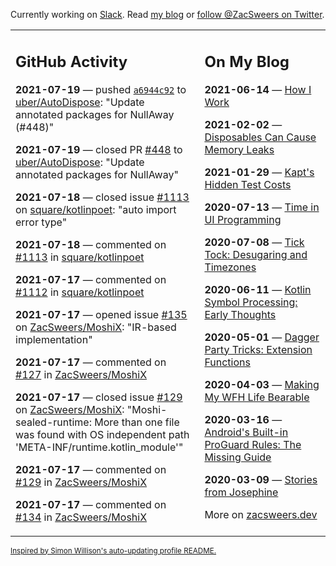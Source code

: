 Currently working on [Slack](https://slack.com/). Read [my blog](https://zacsweers.dev/) or [follow @ZacSweers on Twitter](https://twitter.com/ZacSweers).

<table><tr><td valign="top" width="60%">

## GitHub Activity
<!-- githubActivity starts -->
**2021-07-19** — pushed [`a6944c92`](https://github.com/uber/AutoDispose/commit/a6944c92ea1b42088788c8d76aff6a384e9caa14) to [uber/AutoDispose](https://api.github.com/repos/uber/AutoDispose): "Update annotated packages for NullAway (#448)"

**2021-07-19** — closed PR [#448](https://api.github.com/repos/uber/AutoDispose/pulls/448) to [uber/AutoDispose](https://api.github.com/repos/uber/AutoDispose): "Update annotated packages for NullAway"

**2021-07-18** — closed issue [#1113](https://api.github.com/repos/square/kotlinpoet/issues/1113) on [square/kotlinpoet](https://api.github.com/repos/square/kotlinpoet): "auto import error type"

**2021-07-18** — commented on [#1113](https://github.com/square/kotlinpoet/issues/1113#issuecomment-882079619) in [square/kotlinpoet](https://api.github.com/repos/square/kotlinpoet)

**2021-07-17** — commented on [#1112](https://github.com/square/kotlinpoet/pull/1112#issuecomment-881966960) in [square/kotlinpoet](https://api.github.com/repos/square/kotlinpoet)

**2021-07-17** — opened issue [#135](https://api.github.com/repos/ZacSweers/MoshiX/issues/135) on [ZacSweers/MoshiX](https://api.github.com/repos/ZacSweers/MoshiX): "IR-based implementation"

**2021-07-17** — commented on [#127](https://github.com/ZacSweers/MoshiX/issues/127#issuecomment-881963210) in [ZacSweers/MoshiX](https://api.github.com/repos/ZacSweers/MoshiX)

**2021-07-17** — closed issue [#129](https://api.github.com/repos/ZacSweers/MoshiX/issues/129) on [ZacSweers/MoshiX](https://api.github.com/repos/ZacSweers/MoshiX): "Moshi-sealed-runtime: More than one file was found with OS independent path 'META-INF/runtime.kotlin_module'"

**2021-07-17** — commented on [#129](https://github.com/ZacSweers/MoshiX/issues/129#issuecomment-881963181) in [ZacSweers/MoshiX](https://api.github.com/repos/ZacSweers/MoshiX)

**2021-07-17** — commented on [#134](https://github.com/ZacSweers/MoshiX/pull/134#issuecomment-881945628) in [ZacSweers/MoshiX](https://api.github.com/repos/ZacSweers/MoshiX)
<!-- githubActivity ends -->
</td><td valign="top" width="40%">

## On My Blog
<!-- blog starts -->
**2021-06-14** — [How I Work](https://www.zacsweers.dev/how-i-work/)

**2021-02-02** — [Disposables Can Cause Memory Leaks](https://www.zacsweers.dev/disposables-can-cause-memory-leaks/)

**2021-01-29** — [Kapt's Hidden Test Costs](https://www.zacsweers.dev/kapts-hidden-test-costs/)

**2020-07-13** — [Time in UI Programming](https://www.zacsweers.dev/time-in-ui/)

**2020-07-08** — [Tick Tock: Desugaring and Timezones](https://www.zacsweers.dev/ticktock-desugaring-timezones/)

**2020-06-11** — [Kotlin Symbol Processing: Early Thoughts](https://www.zacsweers.dev/kotlin-symbol-processor-early-thoughts/)

**2020-05-01** — [Dagger Party Tricks: Extension Functions](https://www.zacsweers.dev/dagger-party-tricks-extension-functions/)

**2020-04-03** — [Making My WFH Life Bearable](https://www.zacsweers.dev/making-wfh-life-bearable/)

**2020-03-16** — [Android's Built-in ProGuard Rules: The Missing Guide](https://www.zacsweers.dev/android-proguard-rules/)

**2020-03-09** — [Stories from Josephine](https://www.zacsweers.dev/stories-from-josephine/)
<!-- blog ends -->
More on [zacsweers.dev](https://zacsweers.dev/)
</td></tr></table>

<sub><a href="https://simonwillison.net/2020/Jul/10/self-updating-profile-readme/">Inspired by Simon Willison's auto-updating profile README.</a></sub>
